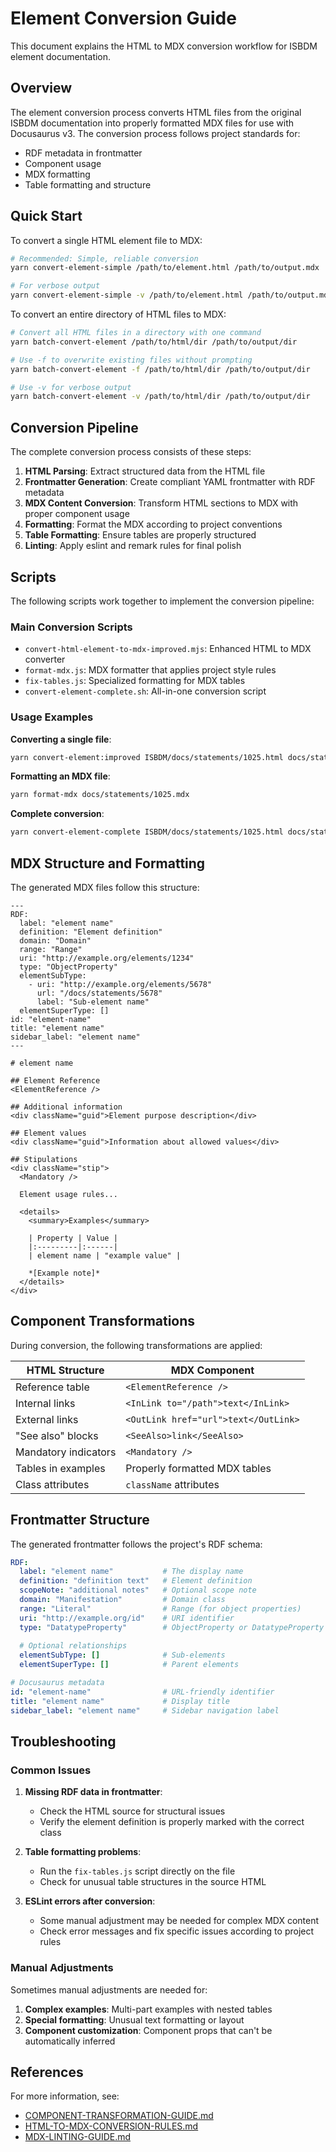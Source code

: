 # Element Conversion Guide

This document explains the HTML to MDX conversion workflow for ISBDM element documentation.

## Overview

The element conversion process converts HTML files from the original ISBDM documentation into properly formatted MDX files for use with Docusaurus v3. The conversion process follows project standards for:

- RDF metadata in frontmatter
- Component usage 
- MDX formatting
- Table formatting and structure

## Quick Start

To convert a single HTML element file to MDX:

```bash
# Recommended: Simple, reliable conversion
yarn convert-element-simple /path/to/element.html /path/to/output.mdx

# For verbose output
yarn convert-element-simple -v /path/to/element.html /path/to/output.mdx
```

To convert an entire directory of HTML files to MDX:

```bash
# Convert all HTML files in a directory with one command
yarn batch-convert-element /path/to/html/dir /path/to/output/dir

# Use -f to overwrite existing files without prompting
yarn batch-convert-element -f /path/to/html/dir /path/to/output/dir

# Use -v for verbose output
yarn batch-convert-element -v /path/to/html/dir /path/to/output/dir
```

## Conversion Pipeline

The complete conversion process consists of these steps:

1. **HTML Parsing**: Extract structured data from the HTML file
2. **Frontmatter Generation**: Create compliant YAML frontmatter with RDF metadata
3. **MDX Content Conversion**: Transform HTML sections to MDX with proper component usage
4. **Formatting**: Format the MDX according to project conventions
5. **Table Formatting**: Ensure tables are properly structured
6. **Linting**: Apply eslint and remark rules for final polish

## Scripts

The following scripts work together to implement the conversion pipeline:

### Main Conversion Scripts

- `convert-html-element-to-mdx-improved.mjs`: Enhanced HTML to MDX converter
- `format-mdx.js`: MDX formatter that applies project style rules
- `fix-tables.js`: Specialized formatting for MDX tables
- `convert-element-complete.sh`: All-in-one conversion script

### Usage Examples

**Converting a single file**:

```bash
yarn convert-element:improved ISBDM/docs/statements/1025.html docs/statements/1025.mdx
```

**Formatting an MDX file**:

```bash
yarn format-mdx docs/statements/1025.mdx
```

**Complete conversion**:

```bash
yarn convert-element-complete ISBDM/docs/statements/1025.html docs/statements/1025.mdx
```

## MDX Structure and Formatting

The generated MDX files follow this structure:

```mdx
---
RDF:
  label: "element name"
  definition: "Element definition"
  domain: "Domain"
  range: "Range"
  uri: "http://example.org/elements/1234"
  type: "ObjectProperty"
  elementSubType:
    - uri: "http://example.org/elements/5678"
      url: "/docs/statements/5678"
      label: "Sub-element name"
  elementSuperType: []
id: "element-name"
title: "element name"
sidebar_label: "element name"
---

# element name

## Element Reference
<ElementReference />

## Additional information
<div className="guid">Element purpose description</div>

## Element values
<div className="guid">Information about allowed values</div>

## Stipulations
<div className="stip">
  <Mandatory />
  
  Element usage rules...
  
  <details>
    <summary>Examples</summary>
    
    | Property | Value |
    |:---------|:------|
    | element name | "example value" |
    
    *[Example note]*
  </details>
</div>
```

## Component Transformations

During conversion, the following transformations are applied:

| HTML Structure | MDX Component |
|----------------|--------------|
| Reference table | `<ElementReference />` |
| Internal links | `<InLink to="/path">text</InLink>` |
| External links | `<OutLink href="url">text</OutLink>` |
| "See also" blocks | `<SeeAlso>link</SeeAlso>` |
| Mandatory indicators | `<Mandatory />` |
| Tables in examples | Properly formatted MDX tables |
| Class attributes | `className` attributes |

## Frontmatter Structure

The generated frontmatter follows the project's RDF schema:

```yaml
RDF:
  label: "element name"           # The display name
  definition: "definition text"   # Element definition
  scopeNote: "additional notes"   # Optional scope note
  domain: "Manifestation"         # Domain class
  range: "Literal"                # Range (for object properties)
  uri: "http://example.org/id"    # URI identifier
  type: "DatatypeProperty"        # ObjectProperty or DatatypeProperty
  
  # Optional relationships
  elementSubType: []              # Sub-elements
  elementSuperType: []            # Parent elements

# Docusaurus metadata
id: "element-name"                # URL-friendly identifier
title: "element name"             # Display title
sidebar_label: "element name"     # Sidebar navigation label
```

## Troubleshooting

### Common Issues

1. **Missing RDF data in frontmatter**:
   - Check the HTML source for structural issues
   - Verify the element definition is properly marked with the correct class

2. **Table formatting problems**:
   - Run the `fix-tables.js` script directly on the file
   - Check for unusual table structures in the source HTML

3. **ESLint errors after conversion**:
   - Some manual adjustment may be needed for complex MDX content
   - Check error messages and fix specific issues according to project rules

### Manual Adjustments

Sometimes manual adjustments are needed for:

1. **Complex examples**: Multi-part examples with nested tables
2. **Special formatting**: Unusual text formatting or layout
3. **Component customization**: Component props that can't be automatically inferred

## References

For more information, see:
- [COMPONENT-TRANSFORMATION-GUIDE.md](./COMPONENT-TRANSFORMATION-GUIDE.md)
- [HTML-TO-MDX-CONVERSION-RULES.md](./HTML-TO-MDX-CONVERSION-RULES.md)
- [MDX-LINTING-GUIDE.md](../docs/development/MDX-LINTING-GUIDE.md)